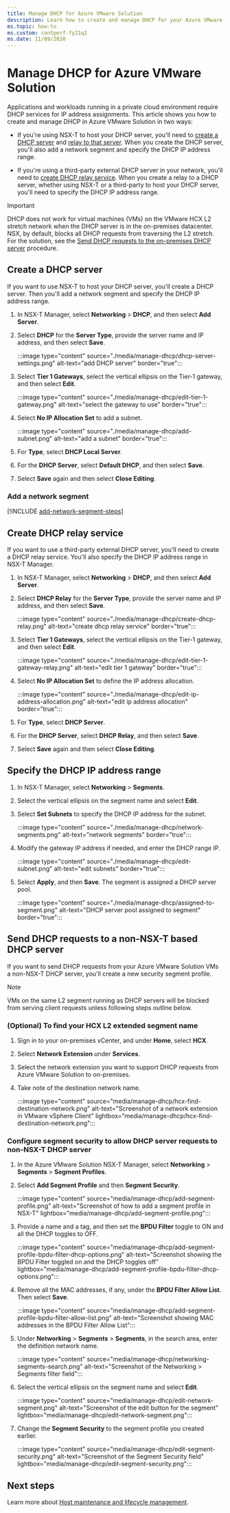 ```yaml
---
title: Manage DHCP for Azure VMware Solution
description: Learn how to create and manage DHCP for your Azure VMware Solution private cloud.
ms.topic: how-to
ms.custom: contperf-fy21q2
ms.date: 11/09/2020
---
```

# Manage DHCP for Azure VMware Solution

Applications and workloads running in a private cloud environment require DHCP services for IP address assignments.  This article shows you how to create and manage DHCP in Azure VMware Solution in two ways:

- If you're using NSX-T to host your DHCP server, you'll need to [create a DHCP server](#create-a-dhcp-server) and [relay to that server](#create-dhcp-relay-service). When you create the DHCP server, you'll also add a network segment and specify the DHCP IP address range.

- If you're using a third-party external DHCP server in your network, you'll need to [create DHCP relay service](#create-dhcp-relay-service). When you create a relay to a DHCP server, whether using NSX-T or a third-party to host your DHCP server, you'll need to specify the DHCP IP address range.

>[!IMPORTANT]
>DHCP does not work for virtual machines (VMs) on the VMware HCX L2 stretch network when the DHCP server is in the on-premises datacenter.  NSX, by default, blocks all DHCP requests from traversing the L2 stretch. For the solution, see the [Send DHCP requests to the on-premises DHCP server](#send-dhcp-requests-to-the-on-premises-dhcp-server) procedure.


## Create a DHCP server

If you want to use NSX-T to host your DHCP server, you'll create a DHCP server. Then you'll add a network segment and specify the DHCP IP address range.

1. In NSX-T Manager, select **Networking** > **DHCP**, and then select **Add Server**.

1. Select **DHCP** for the **Server Type**, provide the server name and IP address, and then select **Save**.

   :::image type="content" source="./media/manage-dhcp/dhcp-server-settings.png" alt-text="add DHCP server" border="true":::

1. Select **Tier 1 Gateways**, select the vertical ellipsis on the Tier-1 gateway, and then select **Edit**.

   :::image type="content" source="./media/manage-dhcp/edit-tier-1-gateway.png" alt-text="select the gateway to use" border="true":::

1. Select **No IP Allocation Set** to add a subnet.

   :::image type="content" source="./media/manage-dhcp/add-subnet.png" alt-text="add a subnet" border="true":::

1. For **Type**, select **DHCP Local Server**.

1. For the **DHCP Server**, select **Default DHCP**, and then select **Save**.

1. Select **Save** again and then select **Close Editing**.

### Add a network segment

[!INCLUDE [add-network-segment-steps](includes/add-network-segment-steps.md)]


## Create DHCP relay service

If you want to use a third-party external DHCP server, you'll need to create a DHCP relay service. You'll also specify the DHCP IP address range in NSX-T Manager.

1. In NSX-T Manager, select **Networking** > **DHCP**, and then select **Add Server**.

1. Select **DHCP Relay** for the **Server Type**, provide the server name and IP address, and then select **Save**.

   :::image type="content" source="./media/manage-dhcp/create-dhcp-relay.png" alt-text="create dhcp relay service" border="true":::

1. Select **Tier 1 Gateways**, select the vertical ellipsis on the Tier-1 gateway, and then select **Edit**.

   :::image type="content" source="./media/manage-dhcp/edit-tier-1-gateway-relay.png" alt-text="edit tier 1 gateway" border="true":::

1. Select **No IP Allocation Set** to define the IP address allocation.

   :::image type="content" source="./media/manage-dhcp/edit-ip-address-allocation.png" alt-text="edit ip address allocation" border="true":::

1. For **Type**, select **DHCP Server**.

1. For the **DHCP Server**, select **DHCP Relay**, and then select **Save**.

1. Select **Save** again and then select **Close Editing**.


## Specify the DHCP IP address range

1. In NSX-T Manager, select **Networking** > **Segments**.

1. Select the vertical ellipsis on the segment name and select **Edit**.

1. Select **Set Subnets** to specify the DHCP IP address for the subnet.

   :::image type="content" source="./media/manage-dhcp/network-segments.png" alt-text="network segments" border="true":::

1. Modify the gateway IP address if needed, and enter the DHCP range IP.

   :::image type="content" source="./media/manage-dhcp/edit-subnet.png" alt-text="edit subnets" border="true":::

1. Select **Apply**, and then **Save**. The segment is assigned a DHCP server pool.

   :::image type="content" source="./media/manage-dhcp/assigned-to-segment.png" alt-text="DHCP server pool assigned to segment" border="true":::


## Send DHCP requests to a non-NSX-T based DHCP server
If you want to send DHCP requests from your Azure VMware Solution VMs a non-NSX-T DHCP server, you'll create a new security segment profile.

> [!NOTE]
> VMs on the same L2 segment running as DHCP servers will be blocked from serving client requests unless following steps outline below.

### (Optional) To find your HCX L2 extended segment name

1. Sign in to your on-premises vCenter, and under **Home**, select **HCX**.

1. Select **Network Extension** under **Services**.

1. Select the network extension you want to support DHCP requests from Azure VMware Solution to on-premises.

1. Take note of the destination network name.

   :::image type="content" source="media/manage-dhcp/hcx-find-destination-network.png" alt-text="Screenshot of a network extension in VMware vSphere Client" lightbox="media/manage-dhcp/hcx-find-destination-network.png":::

### Configure segment security to allow DHCP server requests to non-NSX-T DHCP server

1. In the Azure VMware Solution NSX-T Manager, select **Networking** > **Segments** > **Segment Profiles**.

1. Select **Add Segment Profile** and then **Segment Security**.

   :::image type="content" source="media/manage-dhcp/add-segment-profile.png" alt-text="Screenshot of how to add a segment profile in NSX-T" lightbox="media/manage-dhcp/add-segment-profile.png":::
1. Provide a name and a tag, and then set the **BPDU Filter** toggle to ON and all the DHCP toggles to OFF.

   :::image type="content" source="media/manage-dhcp/add-segment-profile-bpdu-filter-dhcp-options.png" alt-text="Screenshot showing the BPDU Filter toggled on and the DHCP toggles off" lightbox="media/manage-dhcp/add-segment-profile-bpdu-filter-dhcp-options.png":::

1. Remove all the MAC addresses, if any, under the **BPDU Filter Allow List**.  Then select **Save**.

   :::image type="content" source="media/manage-dhcp/add-segment-profile-bpdu-filter-allow-list.png" alt-text="Screenshot showing MAC addresses in the BPDU Filter Allow List":::

1. Under **Networking** > **Segments** > **Segments**, in the search area, enter the definition network name.

   :::image type="content" source="media/manage-dhcp/networking-segments-search.png" alt-text="Screenshot of the Networking > Segments filter field":::

1. Select the vertical ellipsis on the segment name and select **Edit**.

   :::image type="content" source="media/manage-dhcp/edit-network-segment.png" alt-text="Screenshot of the edit button for the segment" lightbox="media/manage-dhcp/edit-network-segment.png":::

1. Change the **Segment Security** to the segment profile you created earlier.

   :::image type="content" source="media/manage-dhcp/edit-segment-security.png" alt-text="Screenshot of the Segment Security field" lightbox="media/manage-dhcp/edit-segment-security.png":::

## Next steps

Learn more about [Host maintenance and lifecycle management](concepts-private-clouds-clusters.md#host-maintenance-and-lifecycle-management).